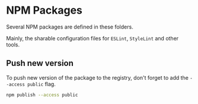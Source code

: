 # NPM Packages

Several NPM packages are defined in these folders.

Mainly, the sharable configuration files for `ESLint`, `StyleLint` and
other tools.

## Push new version

To push new version of the package to the registry, don't forget to add
the `--access public` flag.

```bash
npm publish --access public
```
